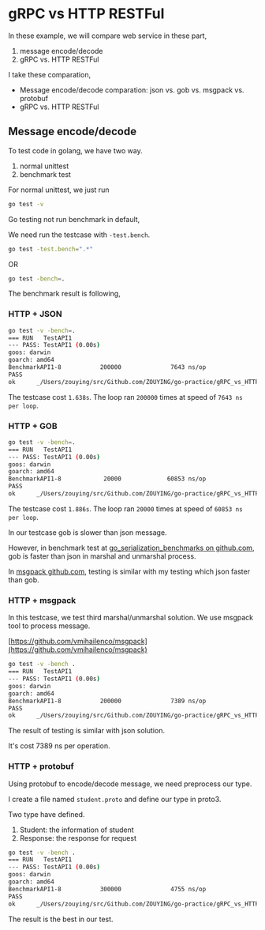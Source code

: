 # gRPC vs HTTP RESTFul

In these example, we will compare web service in these part,

1. message encode/decode
1. gRPC vs. HTTP RESTFul

I take these comparation,

- Message encode/decode comparation: json vs. gob vs. msgpack vs. protobuf
- gRPC vs. HTTP RESTFul

## Message encode/decode

To test code in golang, we have two way.

1. normal unittest
1. benchmark test

For normal unittest, we just run
```bash
go test -v
```
Go testing not run benchmark in default,

We need run the testcase with `-test.bench`.

```bash
go test -test.bench=".*"
```
OR
```bash
go test -bench=.
```
The benchmark result is following,

### HTTP + JSON

```bash
go test -v -bench=.
=== RUN   TestAPI1
--- PASS: TestAPI1 (0.00s)
goos: darwin
goarch: amd64
BenchmarkAPI1-8           200000              7643 ns/op
PASS
ok      _/Users/zouying/src/Github.com/ZOUYING/go-practice/gRPC_vs_HTTP_REST/http_protobuf_vs_http_json/http_json 1.638s
```

The testcase cost `1.638s`.
The loop ran `200000` times at speed of `7643 ns per loop`.

### HTTP + GOB

```bash
go test -v -bench=.
=== RUN   TestAPI1
--- PASS: TestAPI1 (0.00s)
goos: darwin
goarch: amd64
BenchmarkAPI1-8            20000             60853 ns/op
PASS
ok      _/Users/zouying/src/Github.com/ZOUYING/go-practice/gRPC_vs_HTTP_REST/http_protobuf_vs_http_json/http_gobs       1.886s
```
The testcase cost `1.886s`.
The loop ran `20000` times at speed of `60853 ns per loop`.

In our testcase gob is slower than json message.

However, in benchmark test at [go_serialization_benchmarks on github.com](https://github.com/alecthomas/go_serialization_benchmarks), gob is faster than json in marshal and unmarshal process.

In [msgpack github.com](https://github.com/vmihailenco/msgpack), testing is similar with my testing which json faster than gob.

### HTTP + msgpack

In this testcase, we test third marshal/unmarshal solution. We use msgpack tool to process message.

[https://github.com/vmihailenco/msgpack](https://github.com/vmihailenco/msgpack)

```bash
go test -v -bench .
=== RUN   TestAPI1
--- PASS: TestAPI1 (0.00s)
goos: darwin
goarch: amd64
BenchmarkAPI1-8           200000              7389 ns/op
PASS
ok      _/Users/zouying/src/Github.com/ZOUYING/go-practice/gRPC_vs_HTTP_REST/http_protobuf_vs_http_json/http_msgpack    1.579s
```

The result of testing is similar with json solution.

It's cost 7389 ns per operation.

### HTTP + protobuf

Using protobuf to encode/decode message, we need preprocess our type.

I create a file named `student.proto` and define our type in proto3.

Two type have defined.

1. Student: the information of student
1. Response: the response for request

```bash
go test -v -bench .
=== RUN   TestAPI1
--- PASS: TestAPI1 (0.00s)
goos: darwin
goarch: amd64
BenchmarkAPI1-8           300000              4755 ns/op
PASS
ok      _/Users/zouying/src/Github.com/ZOUYING/go-practice/gRPC_vs_HTTP_REST/http_protobuf_vs_http_json/http_protobuf   2.489s
```

The result is the best in our test.
